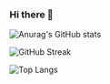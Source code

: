 ### Hi there 👋

![Anurag's GitHub stats](https://github-readme-stats.vercel.app/api?username=Tom-Mendy&show_icons=true&theme=radical)

![GitHub Streak](http://github-readme-streak-stats.herokuapp.com?user=Tom-Mendy&theme=radical)

![Top Langs](https://github-readme-stats.vercel.app/api/top-langs/?username=Tom-Mendy&layout=compact&theme=radical)


<!--
**Tom-Mendy/Tom-Mendy** is a ✨ _special_ ✨ repository because its `README.md` (this file) appears on your GitHub profile.

Here are some ideas to get you started:

- 🔭 I’m currently working on ...
- 🌱 I’m currently learning ...
- 👯 I’m looking to collaborate on ...
- 🤔 I’m looking for help with ...
- 💬 Ask me about ...
- 📫 How to reach me: ...
- 😄 Pronouns: ...
- ⚡ Fun fact: ...
-->
